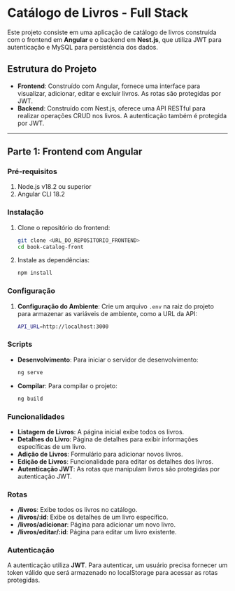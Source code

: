 
# **Catálogo de Livros - Full Stack**

Este projeto consiste em uma aplicação de catálogo de livros construída com o frontend em **Angular** e o backend em **Nest.js**, que utiliza JWT para autenticação e MySQL para persistência dos dados.

## **Estrutura do Projeto**

- **Frontend**: Construído com Angular, fornece uma interface para visualizar, adicionar, editar e excluir livros. As rotas são protegidas por JWT.
- **Backend**: Construído com Nest.js, oferece uma API RESTful para realizar operações CRUD nos livros. A autenticação também é protegida por JWT.

---

## **Parte 1: Frontend com Angular**

### **Pré-requisitos**

1. Node.js v18.2 ou superior
2. Angular CLI 18.2

### **Instalação**

1. Clone o repositório do frontend:
   ```bash
   git clone <URL_DO_REPOSITORIO_FRONTEND>
   cd book-catalog-front
   ```

2. Instale as dependências:
   ```bash
   npm install
   ```

### **Configuração**

1. **Configuração do Ambiente**: Crie um arquivo `.env` na raiz do projeto para armazenar as variáveis de ambiente, como a URL da API:
   ```bash
   API_URL=http://localhost:3000
   ```

### **Scripts**

- **Desenvolvimento**: Para iniciar o servidor de desenvolvimento:
   ```bash
   ng serve
   ```

- **Compilar**: Para compilar o projeto:
   ```bash
   ng build
   ```

### **Funcionalidades**

- **Listagem de Livros**: A página inicial exibe todos os livros.
- **Detalhes do Livro**: Página de detalhes para exibir informações específicas de um livro.
- **Adição de Livros**: Formulário para adicionar novos livros.
- **Edição de Livros**: Funcionalidade para editar os detalhes dos livros.
- **Autenticação JWT**: As rotas que manipulam livros são protegidas por autenticação JWT.

### **Rotas**

- **/livros**: Exibe todos os livros no catálogo.
- **/livros/:id**: Exibe os detalhes de um livro específico.
- **/livros/adicionar**: Página para adicionar um novo livro.
- **/livros/editar/:id**: Página para editar um livro existente.

### **Autenticação**

A autenticação utiliza **JWT**. Para autenticar, um usuário precisa fornecer um token válido que será armazenado no localStorage para acessar as rotas protegidas.
